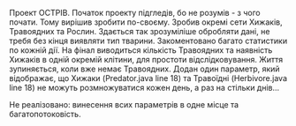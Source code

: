 Проект ОСТРІВ.
Початок проекту підгледів, бо не розумів - з чого почати.
Тому вирішив зробити по-своєму.
Зробив окремі сети Хижаків, Травоядних та Рослин.
Здається так зрозуміліше обробляти дані, не требя без кінця виявляти тип тварини.
Закоментовано багато статистики по кожній дії.
На фінал виводиться кількість Травоядних та наявність Хижаків в одній окремій клітини, для простоти відслідковування.
Життя зупиняється, коли вже немає Травоядних.
Додан один параметр, який відображає, 
що Хижаки (Predator.java line 18) та Травоїдні (Herbivore.java line 18) 
не можуть розмножуватися кожен день, а раз на стільки днів...

Не реалізовано: винесення всих параметрів в одне місце та багатопотоковість.
